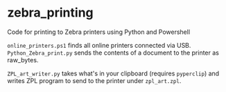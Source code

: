 # zebra_printing
Code for printing to Zebra printers using Python and Powershell

`online_printers.ps1` finds all online printers connected via USB.
`Python_Zebra_print.py` sends the contents of a document to the printer as raw_bytes.

`ZPL_art_writer.py` takes what's in your clipboard (requires `pyperclip`) and writes ZPL program to send to the printer under `zpl_art.zpl`.
